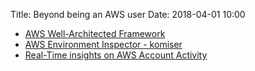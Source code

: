 Title: Beyond being an AWS user
Date: 2018-04-01 10:00


- [AWS Well-Architected Framework](https://d0.awsstatic.com/whitepapers/architecture/AWS_Well-Architected_Framework.pdf)
- [AWS Environment Inspector - komiser](https://github.com/mlabouardy/komiser)
- [Real-Time insights on AWS Account Activity](https://aws.amazon.com/answers/account-management/real-time-insights-account-activity/)
